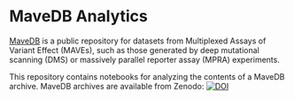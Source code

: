 # MaveDB Analytics

[MaveDB](https://www.mavedb.org) is a public repository for datasets from Multiplexed Assays of Variant Effect (MAVEs), such as those generated by deep mutational scanning (DMS) or massively parallel reporter assay (MPRA) experiments.

This repository contains notebooks for analyzing the contents of a MaveDB archive.
MaveDB archives are available from Zenodo: [![DOI](https://zenodo.org/badge/DOI/10.5281/zenodo.11201736.svg)](https://doi.org/10.5281/zenodo.11201736)
